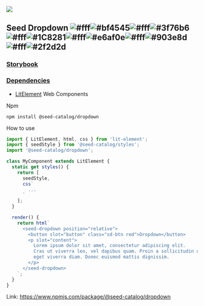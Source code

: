 ![](https://cdn.jsdelivr.net/gh/vicdata4/seed/assets/logo_md.png?v=4&s=100)

## Seed Dropdown ![#fff](https://via.placeholder.com/15/fff/000000?text=+)![#bf4545](https://via.placeholder.com/15/bf4545/000000?text=+)![#fff](https://via.placeholder.com/15/fff/000000?text=+)![#3f76b6](https://via.placeholder.com/15/3f76b6/000000?text=+)![#fff](https://via.placeholder.com/15/fff/000000?text=+)![#1C8281](https://via.placeholder.com/15/1C8281/000000?text=+)![#fff](https://via.placeholder.com/15/fff/000000?text=+)![#e6af0e](https://via.placeholder.com/15/e6af0e/000000?text=+)![#fff](https://via.placeholder.com/15/fff/000000?text=+)![#903e8d](https://via.placeholder.com/15/903e8d/000000?text=+)![#fff](https://via.placeholder.com/15/fff/000000?text=+)![#2f2d2d](https://via.placeholder.com/15/2f2d2d/000000?text=+)

### [Storybook](https://vicdata4.github.io/?path=/story/seed-catalog--dropdown)

### [Dependencies](package.json)

- [LitElement](https://lit-element.polymer-project.org) Web Components

Npm

```
npm install @seed-catalog/dropdown
```

How to use

```js
import { LitElement, html, css } from 'lit-element';
import { seedStyle } from '@seed-catalog/styles';
import '@seed-catalog/dropdown';

class MyComponent extends LitElement {
  static get styles() {
    return [
      seedStyle,
      css`
        ...
      `
    ];
  }

  render() {
    return html`
      <seed-dropdown position="relative">
        <button slot="button" class="sd-btn red">Dropdown</button>
        <p slot="content">
          Lorem ipsum dolor sit amet, consectetur adipiscing elit.
          Cras ut viverra leo, vel dapibus quam. Proin a sollicitudin quam,
          eget viverra diam. Donec euismod mattis dignissim.
        </p>
      </seed-dropdown>
    `;
  }
}
```

Link: https://www.npmjs.com/package/@seed-catalog/dropdown